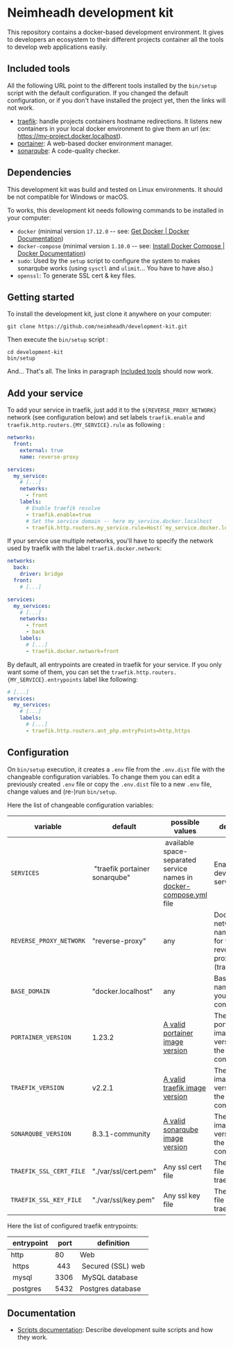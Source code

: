 Neimheadh development kit
===========================

This repository contains a docker-based development environment. It gives to developers an ecosystem to their different 
projects container all the tools to develop web applications easily.

Included tools
--------------

All the following URL point to the different tools installed by the `bin/setup` script with the default configuration. 
If you changed the default configuration, or if you don't have installed the project yet, then the links will not work.

* [traefik](https://traefik.docker.localhost): handle projects containers hostname redirections. It listens new 
  containers in your local docker environment to give them an url (ex: https://my-project.docker.localhost).
* [portainer](https://portainer.docker.localhost): A web-based docker environment manager.
* [sonarqube](https://sonarqube.docker.localhost): A code-quality checker.
  
Dependencies
------------

This development kit was build and tested on Linux environments. It should be not compatible for Windows or macOS.

To works, this development kit needs following commands to be installed in your computer:

* `docker` (minimal version `17.12.0` -- see: [Get Docker | Docker Documentation](https://docs.docker.com/get-docker/))
* `docker-compose` (minimal version `1.10.0` -- see: 
  [Install Docker Compose | Docker Documentation](https://docs.docker.com/compose/install/))
* `sudo`: Used by the `setup` script to configure the system to makes sonarqube works (using `sysctl` and `ulimit`... 
  You have to have also.)
* `openssl`: To generate SSL cert & key files.
  
Getting started
---------------

To install the development kit, just clone it anywhere on your computer:

```
git clone https://github.com/neimheadh/development-kit.git
```

Then execute the `bin/setup` script :

```
cd development-kit
bin/setup
```

And... That's all. The links in paragraph [Included tools](#included-tools)
should now work.

Add your service
----------------

To add your service in traefik, just add it to the `${REVERSE_PROXY_NETWORK}` network (see configuration below) and set labels `traefik.enable` and 
`traefik.http.routers.{MY_SERVICE}.rule` as following :

```yaml
networks:
  front:
    external: true
    name: reverse-proxy

services:
  my_service:
    # [...]
    networks:
      - front
    labels:
      # Enable traefik resolve
      - traefik.enable=true
      # Set the service domain -- here my_service.docker.localhost
      - traefik.http.routers.my_service.rule=Host(`my_service.docker.localhost`)
```

If your service use multiple networks, you'll have to specify the network used by traefik with the label `traefik.docker.network`:

```yaml
networks:
  back:
    driver: bridge
  front:
    # [...]

services:
  my_services:
    # [...]
    networks:
      - front
      - back
    labels:
      # [...]
      - traefik.docker.network=front
```

By default, all entrypoints are created in traefik for your service. If you only want some of them, you can set
the `traefik.http.routers.{MY_SERVICE}.entrypoints` label like following:

```yaml
# [...]
services:
  my_services:
    # [...]
    labels:
      # [...]
      - traefik.http.routers.ant_php.entryPoints=http,https
```

Configuration
-------------

On `bin/setup` execution, it creates a `.env` file from the `.env.dist` file
with the changeable configuration variables. To change them you can edit a
previously created `.env` file or copy the `.env.dist` file to a new `.env`
file, change values and (re-)run `bin/setup`.

Here the list of changeable configuration variables:

| variable | default | possible values | definition |
|----------|---------|-----------------|------------|
| `SERVICES` | "traefik portainer sonarqube" | available space-separated service names in [docker-compose.yml](docker-compose.yml) file | Enabled development services | 
| `REVERSE_PROXY_NETWORK` | "reverse-proxy" | any | Docker network name used for the reverse-proxy (traefik) |
| `BASE_DOMAIN` | "docker.localhost" | any | Base domain name for all your containers |
| `PORTAINER_VERSION` | 1.23.2 | [A valid portainer image version](https://hub.docker.com/_/portainer) | The portainer image version for the portainer container |
| `TRAEFIK_VERSION` | v2.2.1 | [A valid traefik image version](https://hub.docker.com/_/traefik) | The traefik image version for the traefik container |
| `SONARQUBE_VERSION` | 8.3.1-community | [A valid sonarqube image version](https://hub.docker.com/_/sonarqube) | The traefik image version for the traefik container |
| `TRAEFIK_SSL_CERT_FILE` | "./var/ssl/cert.pem" | Any ssl cert file | The SSL cert file used by traefik |
| `TRAEFIK_SSL_KEY_FILE` | "./var/ssl/key.pem" | Any ssl key file | The SSL key file used by traefik |

Here the list of configured traefik entrypoints:

| entrypoint | port | definition |
|------------|------|------------|
| http       | 80   | Web |
| https      | 443  | Secured (SSL) web |
| mysql      | 3306 | MySQL database |
| postgres   | 5432 | Postgres database |

Documentation
-------------

* [Scripts documentation](./bin/README.md): Describe development suite scripts and how they work.
